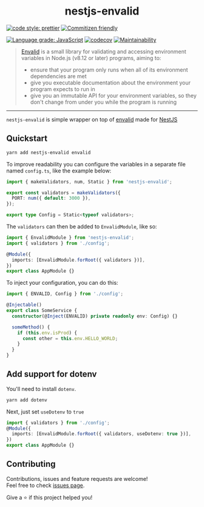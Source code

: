 <h1 align="center">nestjs-envalid</h1>

[![code style: prettier](https://img.shields.io/badge/code_style-prettier-ff69b4.svg?style=flat-square)](https://github.com/prettier/prettier)
[![Commitizen friendly](https://img.shields.io/badge/commitizen-friendly-brightgreen.svg?style=flat-square)](http://commitizen.github.io/cz-cli/)

[![Language grade: JavaScript](https://img.shields.io/lgtm/grade/javascript/g/cobraz/nestjs-envalid.svg?logo=lgtm&logoWidth=18)](https://lgtm.com/projects/g/cobraz/nestjs-envalid/context:javascript)
[![codecov](https://codecov.io/gh/cobraz/nestjs-envalid/branch/main/graph/badge.svg)](https://codecov.io/gh/cobraz/nestjs-envalid)
[![Maintainability](https://api.codeclimate.com/v1/badges/8549751f50ac68b36842/maintainability)](https://codeclimate.com/github/cobraz/nestjs-envalid/maintainability)

> [Envalid][] is a small library for validating and accessing environment
> variables in Node.js (v8.12 or later) programs, aiming to:
>
> - ensure that your program only runs when all of its environment dependencies
>   are met
> - give you executable documentation about the environment your program expects
>   to run in
> - give you an immutable API for your environment variables, so they don't
>   change from under you while the program is running

---

`nestjs-envalid` is simple wrapper on top of [envalid][] made for [NestJS][]

[envalid]: https://github.com/af/envalid
[nestjs]: https://github.com/nestjs/nest

## Quickstart

```sh
yarn add nestjs-envalid envalid
```

To improve readability you can configure the variables in a separate file named
`config.ts`, like the example below:

```typescript
import { makeValidators, num, Static } from 'nestjs-envalid';

export const validators = makeValidators({
  PORT: num({ default: 3000 }),
});

export type Config = Static<typeof validators>;
```

The `validators` can then be added to `EnvalidModule`, like so:

```typescript
import { EnvalidModule } from 'nestjs-envalid';
import { validators } from './config';

@Module({
  imports: [EnvalidModule.forRoot({ validators })],
})
export class AppModule {}
```

To inject your configuration, you can do this:

```typescript
import { ENVALID, Config } from './config';

@Injectable()
export class SomeService {
  constructor(@Inject(ENVALID) private readonly env: Config) {}

  someMethod() {
    if (this.env.isProd) {
      const other = this.env.HELLO_WORLD;
    }
  }
}
```

## Add support for dotenv

You'll need to install `dotenv`. 

```sh
yarn add dotenv
```

Next, just set `useDotenv` to `true`

```typescript
import { validators } from './config';
@Module({
  imports: [EnvalidModule.forRoot({ validators, useDotenv: true })],
})
export class AppModule {}
```


## Contributing

Contributions, issues and feature requests are welcome!<br />Feel free to check
[issues page](https://github.com/cobraz/nestjs-envalid/issues).

Give a ⭐️ if this project helped you!
